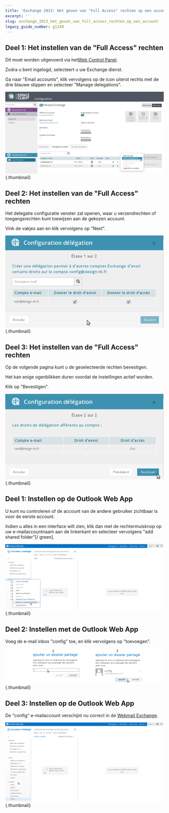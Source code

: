 ```yaml
---
title: 'Exchange 2013: Het geven van "Full Access" rechten op een account'
excerpt: ''
slug: exchange_2013_het_geven_van_full_access_rechten_op_een_account
legacy_guide_number: g1249
---
```



## Deel 1: Het instellen van de "Full Access" rechten
Dit moet worden uitgevoerd via het[Web Control Panel](https://www.ovh.com/manager/web/login.html).

Zodra u bent ingelogd, selecteert u uw Exchange dienst. 

Ga naar "Email accounts", klik vervolgens op de icon uiterst rechts met de drie blauwe stippen en selecteer "Manage delegations".

![](images/img_1025.jpg){.thumbnail}


## Deel 2: Het instellen van de "Full Access" rechten
Het delegatie configuratie venster zal openen, waar u  verzendrechten of toegangsrechten kunt toewijzen aan de gekozen account.

Vink de vakjes aan en klik vervolgens op "Next".

![](images/img_1026.jpg){.thumbnail}


## Deel 3: Het instellen van de "Full Access" rechten
Op de volgende pagina kunt u de geselecteerde rechten bevestigen.

Het kan enige ogenblikken duren voordat de instellingen actief worden.

Klik op "Bevestigen".

![](images/img_1027.jpg){.thumbnail}


## Deel 1: Instellen op de Outlook Web App
U kunt nu controleren of de account van de andere gebruiker zichtbaar is voor de eerste account.

Indien u alles in een interface wilt zien, klik dan met de rechtermuisknop op uw e-mailaccountnaam aan de linkerkant en selecteer vervolgens "add shared folder"[/ green].

![](images/img_1028.jpg){.thumbnail}


## Deel 2: Instellen met de Outlook Web App
Voeg de e-mail inbox "config" toe, en klik vervolgens op "toevoegen".

![](images/img_1029.jpg){.thumbnail}


## Deel 3: Instellen op de Outlook Web App
De "config" e-mailaccount verschijnt nu correct in de [Webmail Exchange](https://ex.mail.ovh.net/owa).

![](images/img_1030.jpg){.thumbnail}

